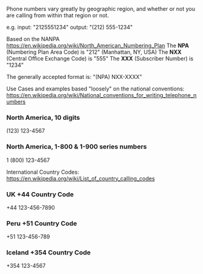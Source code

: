 Phone numbers vary greatly by geographic region, and whether or not you are calling from within that region or not.

e.g.
input: "2125551234"
output: "(212) 555-1234"

Based on the NANPA https://en.wikipedia.org/wiki/North_American_Numbering_Plan
The **NPA** (Numbering Plan Area Code) is "212" (Manhattan, NY, USA)
The **NXX** (Central Office Exchange Code) is "555"
The **XXX** (Subscriber Number) is "1234"

The generally accepted format is:
"(NPA) NXX-XXXX"


Use Cases and examples based "loosely" on the national conventions: https://en.wikipedia.org/wiki/National_conventions_for_writing_telephone_numbers

### North America, 10 digits
(123) 123-4567

### North America, 1-800 & 1-900 series numbers
1 (800) 123-4567

International Country Codes: https://en.wikipedia.org/wiki/List_of_country_calling_codes

### UK +44 Country Code
+44 123-456-7890

### Peru +51 Country Code
+51 123-456-789

### Iceland +354 Country Code
+354 123-4567
